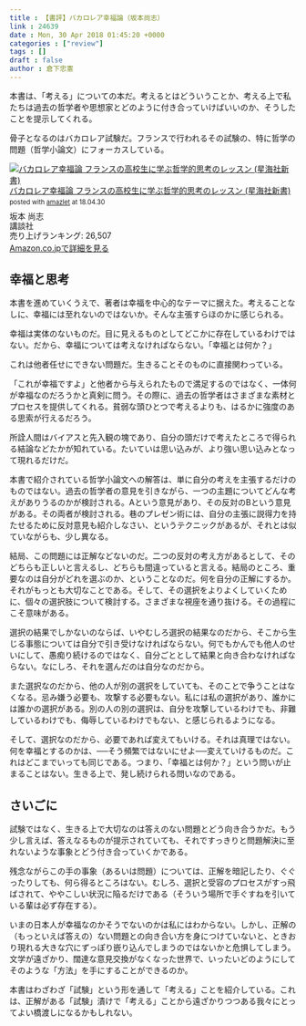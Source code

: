 ```yaml
---
title : 【書評】バカロレア幸福論（坂本尚志）
link : 24639
date : Mon, 30 Apr 2018 01:45:20 +0000
categories : ["review"]
tags : []
draft : false
author : 倉下忠憲
---
```


本書は、「考える」についての本だ。考えるとはどういうことか、考える上で私たちは過去の哲学者や思想家とどのように付き合っていけばいいのか、そうしたことを提示してくれる。

骨子となるのはバカロレア試験だ。フランスで行われるその試験の、特に哲学の問題（哲学小論文）にフォーカスしている。

<div class="amazlet-box" style="margin-bottom:20px;"><div class="amazlet-image" style="float:left;margin:0px 12px 1px 0px;"><a href="http://www.amazon.co.jp/exec/obidos/ASIN/406511232X/rashita1000-22/ref=nosim/" name="amazletlink" target="_blank"><img src="https://images-fe.ssl-images-amazon.com/images/I/31926itFRBL._SL160_.jpg" alt="バカロレア幸福論 フランスの高校生に学ぶ哲学的思考のレッスン (星海社新書)" style="border: none;" /></a></div><div class="amazlet-info" style="line-height:120%; margin-bottom: 10px"><div class="amazlet-name" style="margin-bottom:10px;line-height:120%"><a href="http://www.amazon.co.jp/exec/obidos/ASIN/406511232X/rashita1000-22/ref=nosim/" name="amazletlink" target="_blank">バカロレア幸福論 フランスの高校生に学ぶ哲学的思考のレッスン (星海社新書)</a><div class="amazlet-powered-date" style="font-size:80%;margin-top:5px;line-height:120%">posted with <a href="http://www.amazlet.com/" title="amazlet" target="_blank">amazlet</a> at 18.04.30</div></div><div class="amazlet-detail">坂本 尚志 <br />講談社 <br />売り上げランキング: 26,507<br /></div><div class="amazlet-sub-info" style="float: left;"><div class="amazlet-link" style="margin-top: 5px"><a href="http://www.amazon.co.jp/exec/obidos/ASIN/406511232X/rashita1000-22/ref=nosim/" name="amazletlink" target="_blank">Amazon.co.jpで詳細を見る</a></div></div></div><div class="amazlet-footer" style="clear: left"></div></div>

<h2>幸福と思考</h2>

本書を進めていくうえで、著者は幸福を中心的なテーマに据えた。考えることなしに、幸福には至れないのではないか。そんな主張すらほのかに感じられる。

幸福は実体のないものだ。目に見えるものとしてどこかに存在しているわけではない。だから、幸福については考えなければならない。「幸福とは何か？」

これは他者任せにできない問題だ。生きることそのものに直接関わっている。

「これが幸福ですよ」と他者から与えられたもので満足するのではなく、一体何が幸福なのだろうかと真剣に問う。その際に、過去の哲学者はさまざまな素材とプロセスを提供してくれる。貧弱な頭ひとつで考えるよりも、はるかに強度のある思索が行えるだろう。

所詮人間はバイアスと先入観の塊であり、自分の頭だけで考えたところで得られる結論などたかが知れている。たいていは思い込みが、より強い思い込みとなって現れるだけだ。

本書で紹介されている哲学小論文への解答は、単に自分の考えを主張するだけのものではない。過去の哲学者の意見を引きながら、一つの主題についてどんな考えがありうるのかが検討される。Aという意見があり、その反対のBという意見がある。その両者が検討される。巷のプレゼン術には、自分の主張に説得力を持たせるために反対意見も紹介しなさい、というテクニックがあるが、それとは似ていながらも、少し異なる。

結局、この問題には正解などないのだ。二つの反対の考え方があるとして、そのどちらも正しいと言えるし、どちらも間違っていると言える。結局のところ、重要なのは自分がどれを選ぶのか、ということなのだ。何を自分の正解にするか。それがもっとも大切なことである。そして、その選択をよりよくしていくために、個々の選択肢について検討する。さまざまな視座を通り抜ける。その過程にこそ意味がある。

選択の結果でしかないのならば、いやむしろ選択の結果なのだから、そこから生じる事態については自分で引き受けなければならない。何でもかんでも他人のせいにして、愚痴り続けるのではなく、自分ごととして結果と向き合わなければならない。なにしろ、それを選んだのは自分なのだから。

また選択なのだから、他の人が別の選択をしていても、そのことで争うことはなくなる。忌み嫌う必要も、攻撃する必要もない。私には私の選択があり、誰かには誰かの選択がある。別の人の別の選択は、自分を攻撃しているわけでも、非難しているわけでも、侮辱しているわけでもない、と感じられるようになる。

そして、選択なのだから、必要であれば変えてもいける。それは真理ではない。何を幸福とするのかは、──そう頻繁ではないにせよ──変えていけるものだ。これはどこまでいっても同じである。つまり、「幸福とは何か？」という問いが止まることはない。生きる上で、発し続けられる問いなのである。

<h2>さいごに</h2>

試験ではなく、生きる上で大切なのは答えのない問題とどう向き合うかだ。もう少し言えば、答えなるものが提示されていても、それですっきりと問題解決に至れないような事象とどう付き合っていくかである。

残念ながらこの手の事象（あるいは問題）については、正解を暗記したり、ぐぐったりしても、何ら得るところはない。むしろ、選択と受容のプロセスがすっ飛ばされて、ややこしい状況に陥るだけである（そういう場所で手ぐすねを引いている輩は必ず存在する）。

いまの日本人が幸福なのかそうでないのかは私にはわからない。しかし、正解の（もっといえば答えの）ない問題との向き合い方を身につけていないと、ときおり現れる大きな穴にずっぽり嵌り込んでしまうのではないかと危惧してしまう。文学が遠ざかり、闊達な意見交換がなくなった世界で、いったいどのようにしてそのような「方法」を手にすることができるのか。

本書はわざわざ「試験」という形を通して「考える」ことを紹介している。これは、正解がある「試験」漬けで「考える」ことから遠ざかりつつある我々にとってよい橋渡しになるかもしれない。